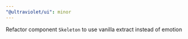 ```yaml
---
"@ultraviolet/ui": minor
---
```


Refactor component `Skeleton` to use vanilla extract instead of emotion

